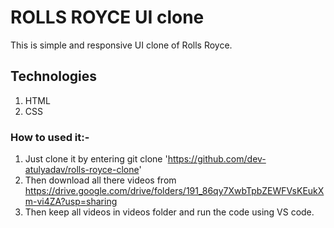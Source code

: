 # ROLLS ROYCE UI clone
This is simple and responsive UI clone of Rolls Royce.

## Technologies
1. HTML
2. CSS
### How to used it:-
1. Just clone it by entering git clone 'https://github.com/dev-atulyadav/rolls-royce-clone'
2. Then download all there videos from https://drive.google.com/drive/folders/191_86qy7XwbTpbZEWFVsKEukXm-vi4ZA?usp=sharing
3. Then keep all videos in videos folder and run the code using VS code.
